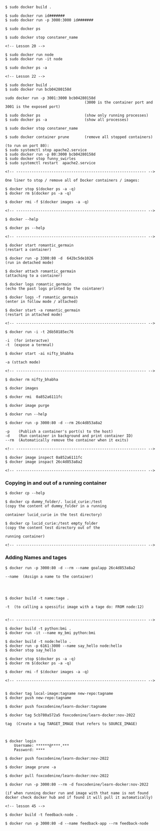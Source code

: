 
    $ sudo docker build .

    $ sudo docker run id#######
    $ sudo docker run -p 3000:3000 id#######

    $ sudo docker ps

    $ sudo docker stop constaner_name

    <!-- Lesson 20 -->

    $ sudo docker run node
    $ sudo docker run -it node

    $ sudo docker ps -a

    <!-- Lesson 22 -->

    $ sudo docker build .
    $ sudo docker run bcb04280158d

    sudo docker run -p 3001:3000 bcb04280158d       
                                        (3000 is the container port and 3001 is the exposed port)

    $ sudo docker ps                    (show only running processes)
    $ sudo docker ps -a                 (show all processes)

    $ sudo docker stop constaner_name

    $ sudo docker container prune       (remove all stopped containers)

    (to run on port 80):
    $ sudo systemctl stop apache2.service
    $ sudo docker run -p 80:3000 bcb04280158d
    $ sudo docker stop funny_swirles
    $ sudo systemctl restart  apache2.service

    <!-- ----------------------------------------------------------- -->

    One liner to stop / remove all of Docker containers / images:

    $ docker stop $(docker ps -a -q)
    $ docker rm $(docker ps -a -q)

    $ docker rmi -f $(docker images -a -q)

    <!-- ----------------------------------------------------------- -->

    $ docker --help

    $ docker ps --help

    <!-- ----------------------------------------------------------- -->

    $ docker start romantic_germain                                     (restart a container)

    $ docker run -p 3300:80 -d  642bc5de1026                            (run in detached mode)

    $ docker attach romantic_germain                                    (attaching to a container)

    $ docker logs romantic_germain                                      (echo the past logs printed by the cointaner)

    $ docker logs -f romantic_germain                                   (enter in follow mode / attached)

    $ docker start -a romantic_germain                                  (restart in attached mode)

    <!-- ----------------------------------------------------------- -->

    $ docker run -i -t 26b50185ec76

    -i  (for interactve)
    -t  (expose a termnal)

    $ docker start -ai nifty_bhabha

    -a (sttach mode)

    <!-- ----------------------------------------------------------- -->

    $ docker rm nifty_bhabha 

    $ docker images

    $ docker rmi  0a852a6111fc

    $ docker image purge

    $ docker run --help

    $ docker run -p 3000:80 -d --rm 26c4d853a8a2

    -p    (Publish a container's port(s) to the host)
    -d    (Run container in background and print container ID)
    --rm  (Automatically remove the container when it exits)

    <!-- ----------------------------------------------------------- -->

    $ docker image inspect 0a852a6111fc
    $ docker image inspact 26c4d853a8a2

    <!-- ----------------------------------------------------------- -->

### Copying in and out of a running container

    $ docker cp --help

    $ docker cp dummy_folder/. lucid_curie:/test                        (copy the content of dummy_folder in a running 
                                                                         container lucid_curie in the test directory)

    $ docker cp lucid_curie:/test empty_folder                          (copy the content test directory out of the 
                                                                         running container)

    <!-- ----------------------------------------------------------- -->

### Adding Names and tages

    $ docker run -p 3000:80 -d --rm --name goalapp 26c4d853a8a2

    --name  (Assign a name to the container)




    $ docker build -t name:tage .

    -t  (to calling a spessific image with a tage do: FROM node:12) 


    <!-- ----------------------------------------------------------- -->

    $ docker build -t python:bmi . 
    $ docker run -it --name my_bmi python:bmi

    $ docker build -t node:hello .
    $ docker run -p 6161:3000 --name say_hello node:hello 
    $ docker stop say_hello

    $ docker stop $(docker ps -a -q)
    $ docker rm $(docker ps -a -q)

    $ docker rmi -f $(docker images -a -q)

    <!-- ----------------------------------------------------------- -->


    $ docker tag local-image:tagname new-repo:tagname
    $ docker push new-repo:tagname

    $ docker push foxcodenine/learn-docker:tagname

    $ docker tag 5cb780a572a5 foxcodenine/learn-docker:nov-2022

    tag  (Create a tag TARGET_IMAGE that refers to SOURCE_IMAGE)

    

    $ docker login
        Username: ******@****.***
        Password: ****

    $ docker push foxcodenine/learn-docker:nov-2022

    $ docker image prune -a

    $ docker pull foxcodenine/learn-docker:nov-2022

    $ docker run -p 3000:80 --rm -d foxcodenine/learn-docker:nov-2022

    (if when running docker run and image with that name is not found 
    docker check docker hub and if found it will pull it automatically)

    <!-- lesson 45 -->

    $ docker build -t feedback-node .

    $ docker run -p 3000:80 -d --name feedback-app --rm feedback-node


    


